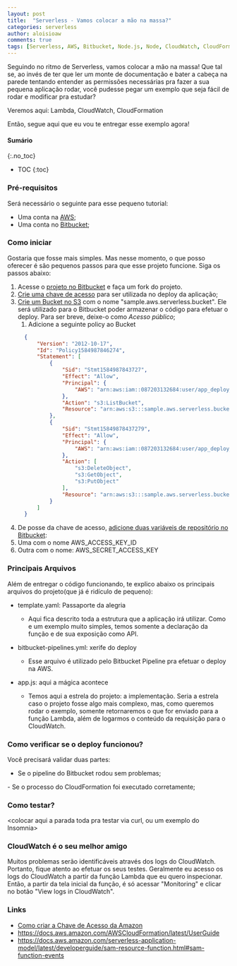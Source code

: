 ```yaml
---
layout: post
title:  "Serverless - Vamos colocar a mão na massa?"
categories: serverless
author: aloisioaw
comments: true
tags: [Serverless, AWS, Bitbucket, Node.js, Node, CloudWatch, CloudFormation]
---
```


Seguindo no ritmo de Serverless, vamos colocar a mão na massa!
Que tal se, ao invés de ter que ler um monte de documentação e bater a cabeça na parede tentando entender as permissões necessárias pra fazer a sua pequena aplicação rodar, você pudesse pegar um exemplo que seja fácil de rodar e modificar pra estudar?

Veremos aqui: Lambda, CloudWatch, CloudFormation

Então, segue aqui que eu vou te entregar esse exemplo agora!

#### Sumário
{:.no_toc}

- TOC 
{:toc}


### Pré-requisitos
Será necessário o seguinte para esse pequeno tutorial:
 - Uma conta na [AWS](https://aws.amazon.com/);
 - Uma conta no [Bitbucket](https://bitbucket.org/);

### Como iniciar

Gostaria que fosse mais simples. Mas nesse momento, o que posso oferecer é são pequenos passos para que esse projeto funcione. Siga os passos abaixo:
1. Acesse o [projeto no Bitbucket](https://bitbucket.org/aloisioaw/sample-aws-serverless) e faça um fork do projeto.
2. [Crie uma chave de acesso](https://docs.aws.amazon.com/pt_br/IAM/latest/UserGuide/id_credentials_access-keys.html#rotating_access_keys_console) para ser utilizada no deploy da aplicação;
3. [Crie um Bucket no S3](https://docs.aws.amazon.com/pt_br/AmazonS3/latest/user-guide/create-bucket.html) com o nome "sample.aws.serverless.bucket". Ele será utilizado para o Bitbucket poder armazenar o código para efetuar o deploy. Para ser breve, deixe-o como *Acesso público*;
    1. Adicione a seguinte policy ao Bucket
      ~~~ JSON
        {
            "Version": "2012-10-17",
            "Id": "Policy1584987846274",
            "Statement": [
                {
                    "Sid": "Stmt1584987843727",
                    "Effect": "Allow",
                    "Principal": {
                        "AWS": "arn:aws:iam::087203132684:user/app_deploy_dev"
                    },
                    "Action": "s3:ListBucket",
                    "Resource": "arn:aws:s3:::sample.aws.serverless.bucket"
                },
                {
                    "Sid": "Stmt15849878437279",
                    "Effect": "Allow",
                    "Principal": {
                        "AWS": "arn:aws:iam::087203132684:user/app_deploy_dev"
                    },
                    "Action": [
                        "s3:DeleteObject",
                        "s3:GetObject",
                        "s3:PutObject"
                    ],
                    "Resource": "arn:aws:s3:::sample.aws.serverless.bucket/*"
                }
            ]
        }
      ~~~
4. De posse da chave de acesso, [adicione duas variáveis de repositório no Bitbucket](https://confluence.atlassian.com/bitbucket/variables-in-pipelines-794502608.html#Variablesinpipelines-Repositoryvariables):
  1. Uma com o nome AWS_ACCESS_KEY_ID
  2. Outra com o nome: AWS_SECRET_ACCESS_KEY


### Principais Arquivos

Além de entregar o código funcionando, te explico abaixo os principais arquivos do projeto(que já é ridículo de pequeno):

- template.yaml: Passaporte da alegria
  - Aqui fica descrito toda a estrutura que a aplicação irá utilizar. Como e um exemplo muito simples, temos somente a declaração da função e de sua exposição como API.

- bitbucket-pipelines.yml: xerife do deploy
  - Esse arquivo é utilizado pelo Bitbucket Pipeline pra efetuar o deploy na AWS.

- app.js: aqui a mágica acontece
  - Temos aqui a estrela do projeto: a implementação. Seria a estrela caso o projeto fosse algo mais complexo, mas, como queremos rodar o exemplo, somente retornaremos o que for enviado para a função Lambda, além de logarmos o conteúdo da requisição para o CloudWatch.

### Como verificar se o deploy funcionou?

Você precisará validar duas partes:
 - Se o pipeline do Bitbucket rodou sem problemas;
 <imagem>
 - Se o processo do CloudFormation foi executado corretamente;
 <imagem>

### Como testar?
<colocar aqui a parada toda pra testar via curl, ou um exemplo do Insomnia>

### CloudWatch é o seu melhor amigo

Muitos problemas serão identificáveis através dos logs do CloudWatch. Portanto, fique atento ao efetuar os seus testes. Geralmente eu acesso os logs do CloudWatch a partir da função Lambda que eu quero inspecionar. Então, a partir da tela inicial da função, é só acessar "Monitoring" e clicar no botão "View logs in CloudWatch".

### Links

- [Como criar a Chave de Acesso da Amazon](https://docs.aws.amazon.com/IAM/latest/UserGuide/id_credentials_access-keys.html#Using_CreateAccessKey)
- https://docs.aws.amazon.com/AWSCloudFormation/latest/UserGuide
- https://docs.aws.amazon.com/serverless-application-model/latest/developerguide/sam-resource-function.html#sam-function-events
